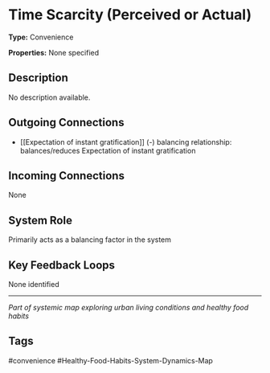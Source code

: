 # Time Scarcity (Perceived or Actual)

**Type:** Convenience

**Properties:** None specified

## Description
No description available.

## Outgoing Connections
- [[Expectation of instant gratification]] (-) balancing relationship: balances/reduces Expectation of instant gratification

## Incoming Connections
None

## System Role
Primarily acts as a balancing factor in the system

## Key Feedback Loops
None identified

---
*Part of systemic map exploring urban living conditions and healthy food habits*

## Tags
#convenience #Healthy-Food-Habits-System-Dynamics-Map

